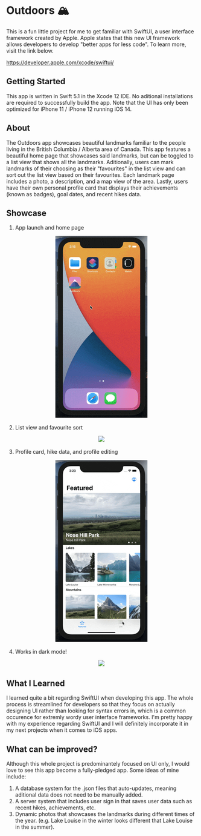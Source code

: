 # Outdoors 🏔
This is a fun little project for me to get familiar with SwiftUI, a user interface framework created by Apple. Apple states that this new UI framework allows developers to develop "better apps for less code". To learn more, visit the link below.

https://developer.apple.com/xcode/swiftui/

## Getting Started

This app is written in Swift 5.1 in the Xcode 12 IDE. No aditional installations are required to successfully build the app. Note that the UI has only been optimized for iPhone 11 / iPhone 12 running iOS 14.

## About

The Outdoors app showcases beautiful landmarks familiar to the people living in the British Columbia / Alberta area of Canada. This app features a beautiful home page that showcases said landmarks, but can be toggled to a list view that shows all the landmarks. Aditionally, users can mark landmarks of their choosing as their "favourites" in the list view and can sort out the list view based on their favourites. Each landmark page includes a photo, a description, and a map view of the area. Lastly, users have their own personal profile card that displays their achievements (known as badges), goal dates, and recent hikes data.

## Showcase

1. App launch and home page

<p align="center"> 
<img src="https://github.com/jtolentino1/Outdoors/blob/main/Showcase/gif1.gif">
</p>

2. List view and favourite sort

<p align="center"> 
<img src="https://github.com/jtolentino1/Outdoors/blob/main/Showcase/gif2.gif">
</p>

3. Profile card, hike data, and profile editing

<p align="center"> 
<img src="https://github.com/jtolentino1/Outdoors/blob/main/Showcase/gif3.gif">
</p>

4. Works in dark mode!

<p align="center"> 
<img src="https://github.com/jtolentino1/Outdoors/blob/main/Showcase/gif4.gif">
</p>

## What I Learned

I learned quite a bit regarding SwiftUI when developing this app. The whole process is streamlined for developers so that they focus on actually designing UI rather than looking for syntax errors in, which is a common occurence for extremly wordy user interface frameworks. I'm pretty happy with my experience regarding SwiftUI and I will definitely incorporate it in my next projects when it comes to iOS apps.

## What can be improved?

Although this whole project is predominantely focused on UI only, I would love to see this app become a fully-pledged app. Some ideas of mine include:

1. A database system for the .json files that auto-updates, meaning aditional data does not need to be manually added.
2. A server system that includes user sign in that saves user data such as recent hikes, achievements, etc.
3. Dynamic photos that showcases the landmarks during different times of the year. (e.g. Lake Louise in the winter looks different that Lake Louise in the summer).
